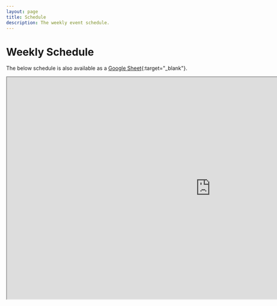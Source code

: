 ```yaml
---
layout: page
title: Schedule
description: The weekly event schedule.
---
```


# Weekly Schedule

The below schedule is also available as a [Google Sheet](https://docs.google.com/spreadsheets/d/1JxJs3GKICAgg9RDqkirgMeBI7uEDZdD2cchVWLakRWY/edit?usp=sharing){:target="_blank"}.

<iframe src="https://docs.google.com/spreadsheets/d/e/2PACX-1vQsJ3hH0mhN6M6hdG7g6n76WPiIyB7gK0bfgr7QbmAdE7Oz72v3wPOGg4Ep39GEyVX0eDmY7wyhsO8j/pubhtml?widget=true&amp;headers=false" width=1100 height=600></iframe>

<!--
{% for schedule in site.schedules %}
{{ schedule }}
{% endfor %}
-->
